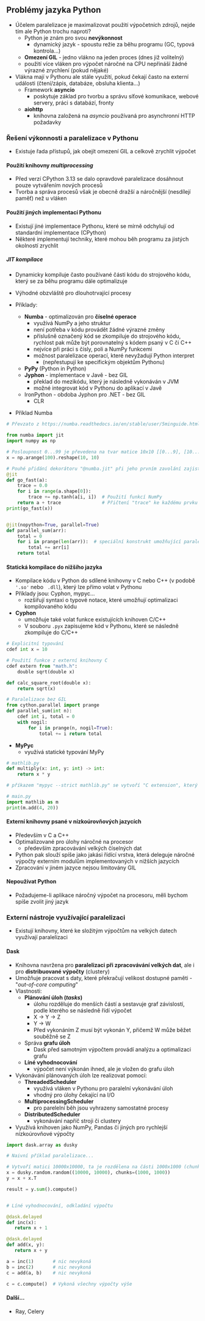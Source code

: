 ## Problémy jazyka Python
- Účelem paralelizace je maximalizovat použití výpočetních zdrojů, nejde tím ale Python trochu naproti?
	- Python je znám pro svou **nevýkonnost**
	    - dynamický jazyk - spoustu režie za běhu programu (GC, typová kontrola...)
	- **Omezení GIL** - jedno vlákno na jeden proces (dnes již volitelný)
    - použití více vláken pro výpočet náročné na CPU nepřináší žádné výrazné zrychlení (pokud nějaké)
- Vlákna mají v Pythonu ale stále využití, pokud čekají často na externí události (čtení/zápis, databáze, obsluha klienta...)
	- Framework **asyncio**
		- poskytuje základ pro tvorbu a správu síťové komunikace, webové servery, práci s databází, fronty
	- **aiohttp**
		- knihovna založená na _asyncio_ používaná pro asynchronní HTTP požadavky

### Řešení výkonnosti a paralelizace v Pythonu
- Existuje řada přístupů, jak obejít omezení GIL a celkově zrychlit výpočet

#### Použití knihovny _multiprocessing_
- Před verzí CPython 3.13 se dalo opravdové paralelizace dosáhnout pouze vytvářením nových procesů
- Tvorba a správa procesů však je obecně dražší a náročnější (nesdílejí paměť) než u vláken

#### Použití jiných implementací Pythonu
- Existují jiné implementace Pythonu, které se mírně odchylují od standardní implementace (CPython)
- Některé implementují techniky, které mohou běh programu za jistých okolností zrychlit

##### JIT kompilace
- Dynamicky kompiluje často používané části kódu do strojového kódu, který se za běhu programu dále optimalizuje
- Výhodné obzvláště pro dlouhotrvající procesy
- Příklady:
	- **Numba** - optimalizován pro **číselné operace**
	    - využívá NumPy a jeho struktur
	    - není potřeba v kódu provádět žádné výrazné změny
	    - příslušně označený kód se zkompiluje do strojového kódu, rychlost pak může být porovnatelný s kódem psaný v C či C++
		- nejvíce při práci s čísly, poli a NumPy funkcemi
		- možnost paralelizace operací, které nevyžadují Python interpret 
			- (nepřestupují ke specifickým objektům Pythonu)
	- **PyPy** (Python in Python)
	- **Jyphon** - implementace v Javě - bez GIL
	    - překlad do mezikódu, který je následně vykonáván v JVM
	    - možné integrovat kód v Pythonu do aplikací v Javě
	- IronPython - obdoba Jyphon pro .NET - bez GIL
	    - CLR
	    
- Příklad Numba

```python
# Převzato z https://numba.readthedocs.io/en/stable/user/5minguide.html

from numba import jit
import numpy as np

# Posloupnost 0...99 je převedena na tvar matice 10x10 [[0...9], [10...19]...[90...99]]
x = np.arange(100).reshape(10, 10)

# Pouhé přidání dekorátoru "@numba.jit" při jeho prvním zavolání zajistí kompilaci funkce do strojového kódu
@jit
def go_fast(a):
    trace = 0.0
    for i in range(a.shape[0]):
		trace += np.tanh(a[i, i])  # Použití funkcí NumPy
    return a + trace               # Přičtení "trace" ke každému prvku matice
print(go_fast(x))


@jit(nopython=True, parallel=True) 
def parallel_sum(arr): 
	total = 0 
	for i in prange(len(arr)):  # speciální konstrukt umožňující paralelní vykonání
		total += arr[i] 
	return total
```

#### Statická kompilace do nižšího jazyka
- Kompilace kódu v Python do sdílené knihovny v C nebo C++ (v podobě `'.so'` nebo ` .dll`), který lze přímo volat v Pythonu
- Příklady jsou: Cyphon, mypyc...
	- rozšiřují syntaxi o typové notace, které umožňují optimalizaci kompilovaného kódu
- **Cyphon**
	- umožňuje také volat funkce existujících knihoven C/C++
	- V souboru `.pyx` zapisujeme kód v Pythonu, které se následně zkompiluje do C/C++

```python
# Explicitní typování
cdef int x = 10

# Použití funkce z externí knihovny C
cdef extern from "math.h":
	double sqrt(double x)

def calc_square_root(double x):
	return sqrt(x)

# Paralelizace bez GIL
from cython.parallel import prange
def parallel_sum(int n):
	cdef int i, total = 0
	with nogil:
		for i in prange(n, nogil=True):
			total += i return total
```

- **MyPyc**
  - využívá statické typování MyPy

```python
# mathlib.py
def multiply(x: int, y: int) -> int:
    return x * y

# příkazem "mypyc --strict mathlib.py" se vytvoří "C extension", který lze v Pythonu importotvat jako běžný modul

# main.py
import mathlib as m
print(m.add(4, 20)) 

```

#### Externí knihovny psané v nízkoúrovňových jazycích
- Především v C a C++
- Optimalizované pro úlohy náročné na procesor
	- především zpracovávání velkých číselných dat
- Python pak slouží spíše jako jakási řídící vrstva, která deleguje náročné výpočty externím modulům implementovaných v nižších jazycích
- Zpracování v jiném jazyce nejsou limitovány GIL
#### Nepoužívat Python
- Požadujeme-li aplikace náročný výpočet na procesoru, měli bychom spíše zvolit jiný jazyk


### Externí nástroje využívající paralelizaci
- Existují knihovny, které ke složitým výpočtům na velkých datech využívají paralelizaci
#### Dask
- Knihovna navržena pro **paralelizaci při zpracovávání velkých dat**, ale i pro **distribuované výpočty** (clustery)
- Umožňuje pracovat s daty, které překračují velikost dostupné paměti - "_out-of-core computing_"
- Vlastnosti:
	- **Plánování úloh (_tasks_)**
		- úlohu rozděluje do menších částí a sestavuje graf závislostí, podle kterého se následně řídí výpočet
		- X -> Y -> Z
		- Y -> W
		- Před vykonáním Z musí být vykonán Y, přičemž W může běžet souběžně se Z
	- Správa **grafu úloh**
		- Dask před samotným výpočtem provádí analýzu a optimalizaci grafu
	- **Líné vyhodnocování**
		- výpočet není výkonán ihned, ale je vložen do grafu úloh
- Vykonávání plánovaných úloh lze realizovat pomocí:
	- **ThreadedScheduler**
		- využívá vláken v Pythonu pro paralelní vykonávání úloh
		- vhodný pro úlohy čekající na I/O
	- **MultiprocessingScheduler**
		- pro parelelní běh jsou vyhrazeny samostatné procesy
	- **DistributedScheduler**
		- vykonávání napříč stroji či clustery
- Využívá knihoven jako NumPy, Pandas či jiných pro rychlejší nízkoúrovňové výpočty

```python
import dask.array as dusky

# Naivní příklad paralelizace...

# Vytvoří matici 10000x10000, ta je rozdělena na části 1000x1000 (chunks), které se zpracují nezávisle na sobě
x = dusky.random.random((10000, 10000), chunks=(1000, 1000))
y = x + x.T

result = y.sum().compute()
```

```python

# Líné vyhodnocování, odkladání výpočtu

@dask.delayed
def inc(x):
   return x + 1

@dask.delayed
def add(x, y):
   return x + y

a = inc(1)       # nic nevykoná
b = inc(2)       # nic nevykoná
c = add(a, b)    # nic nevykoná

c = c.compute()  # Vykoná všechny výpočty výše
```

#### Další...
- Ray, Celery
